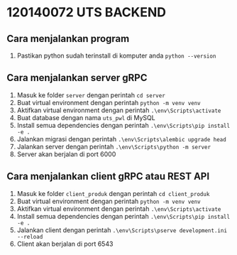 # 120140072 UTS BACKEND

## Cara menjalankan program

1. Pastikan python sudah terinstall di komputer anda `python --version`

## Cara menjalankan server gRPC

1. Masuk ke folder `server` dengan perintah `cd server`
2. Buat virtual environment dengan perintah `python -m venv venv`
3. Aktifkan virtual environment dengan perintah `.\env\Scripts\activate`
4. Buat database dengan nama `uts_pwl` di MySQL
5. Install semua dependencies dengan perintah `.\env\Scripts\pip install -e .`
6. Jalankan migrasi dengan perintah `.\env\Scripts\alembic upgrade head`
7. Jalankan server dengan perintah `.\env\Scripts\python -m server`
8. Server akan berjalan di port 6000

## Cara menjalankan client gRPC atau REST API

1. Masuk ke folder `client_produk` dengan perintah `cd client_produk`
2. Buat virtual environment dengan perintah `python -m venv venv`
3. Aktifkan virtual environment dengan perintah `.\env\Scripts\activate`
4. Install semua dependencies dengan perintah `.\env\Scripts\pip install -e .`
5. Jalankan client dengan perintah `.\env\Scripts\pserve development.ini --reload`
6. Client akan berjalan di port 6543
